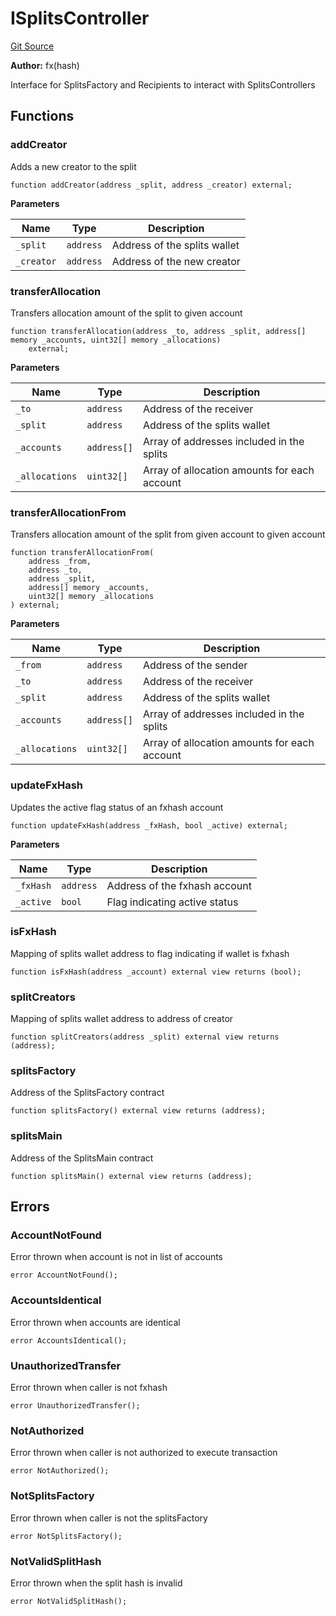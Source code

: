 # ISplitsController
[Git Source](https://github.com/fxhash/fxhash-evm-contracts/blob/686a75b6e028ec629d05b5b60596a8ee209b77b5/src/interfaces/ISplitsController.sol)

**Author:**
fx(hash)

Interface for SplitsFactory and Recipients to interact with SplitsControllers


## Functions
### addCreator

Adds a new creator to the split


```solidity
function addCreator(address _split, address _creator) external;
```
**Parameters**

|Name|Type|Description|
|----|----|-----------|
|`_split`|`address`|Address of the splits wallet|
|`_creator`|`address`|Address of the new creator|


### transferAllocation

Transfers allocation amount of the split to given account


```solidity
function transferAllocation(address _to, address _split, address[] memory _accounts, uint32[] memory _allocations)
    external;
```
**Parameters**

|Name|Type|Description|
|----|----|-----------|
|`_to`|`address`|Address of the receiver|
|`_split`|`address`|Address of the splits wallet|
|`_accounts`|`address[]`|Array of addresses included in the splits|
|`_allocations`|`uint32[]`|Array of allocation amounts for each account|


### transferAllocationFrom

Transfers allocation amount of the split from given account to given account


```solidity
function transferAllocationFrom(
    address _from,
    address _to,
    address _split,
    address[] memory _accounts,
    uint32[] memory _allocations
) external;
```
**Parameters**

|Name|Type|Description|
|----|----|-----------|
|`_from`|`address`|Address of the sender|
|`_to`|`address`|Address of the receiver|
|`_split`|`address`|Address of the splits wallet|
|`_accounts`|`address[]`|Array of addresses included in the splits|
|`_allocations`|`uint32[]`|Array of allocation amounts for each account|


### updateFxHash

Updates the active flag status of an fxhash account


```solidity
function updateFxHash(address _fxHash, bool _active) external;
```
**Parameters**

|Name|Type|Description|
|----|----|-----------|
|`_fxHash`|`address`|Address of the fxhash account|
|`_active`|`bool`|Flag indicating active status|


### isFxHash

Mapping of splits wallet address to flag indicating if wallet is fxhash


```solidity
function isFxHash(address _account) external view returns (bool);
```

### splitCreators

Mapping of splits wallet address to address of creator


```solidity
function splitCreators(address _split) external view returns (address);
```

### splitsFactory

Address of the SplitsFactory contract


```solidity
function splitsFactory() external view returns (address);
```

### splitsMain

Address of the SplitsMain contract


```solidity
function splitsMain() external view returns (address);
```

## Errors
### AccountNotFound
Error thrown when account is not in list of accounts


```solidity
error AccountNotFound();
```

### AccountsIdentical
Error thrown when accounts are identical


```solidity
error AccountsIdentical();
```

### UnauthorizedTransfer
Error thrown when caller is not fxhash


```solidity
error UnauthorizedTransfer();
```

### NotAuthorized
Error thrown when caller is not authorized to execute transaction


```solidity
error NotAuthorized();
```

### NotSplitsFactory
Error thrown when caller is not the splitsFactory


```solidity
error NotSplitsFactory();
```

### NotValidSplitHash
Error thrown when the split hash is invalid


```solidity
error NotValidSplitHash();
```

